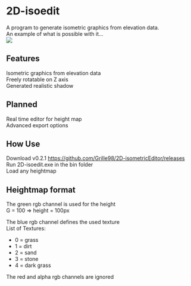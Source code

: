# 2D-isoedit
A program to generate isometric graphics from elevation data.<br>
An example of what is possible with it...<br>
<img src="https://i.imgur.com/lGQsCRJ.gif" /><br>
## Features
Isometric graphics from elevation data<br>
Freely rotatable on Z axis<br>
Generated realistic shadow<br>
## Planned
Real time editor for height map<br>
Advanced export options<br>
## How Use
Download v0.2.1 https://github.com/Grille98/2D-isometricEditor/releases<br>
Run 2D-isoedit.exe in the bin folder<br>
Load any heightmap<br>
## Heightmap format
The green rgb channel is used for the height<br>
G = 100 => height = 100px<br>

The blue rgb channel defines the used texture<br>
List of Textures:<br>
  - 0 = grass<br>
  - 1 = dirt<br>
  - 2 = sand<br>
  - 3 = stone<br>
  - 4 = dark grass<br>
  
The red and alpha rgb channels are ignored<br>
